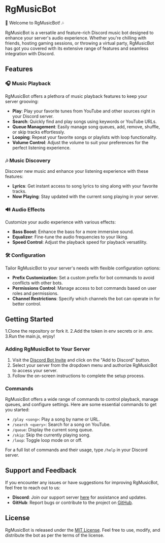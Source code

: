 # RgMusicBot

🎵 Welcome to RgMusicBot! 🎶

RgMusicBot is a versatile and feature-rich Discord music bot designed to enhance your server's audio experience. Whether you're chilling with friends, hosting gaming sessions, or throwing a virtual party, RgMusicBot has got you covered with its extensive range of features and seamless integration with Discord.

## Features

### 🎧 Music Playback

RgMusicBot offers a plethora of music playback features to keep your server grooving:

- **Play**: Play your favorite tunes from YouTube and other sources right in your Discord server.
- **Search**: Quickly find and play songs using keywords or YouTube URLs.
- **Queue Management**: Easily manage song queues, add, remove, shuffle, or skip tracks effortlessly.
- **Looping**: Repeat your favorite songs or playlists with loop functionality.
- **Volume Control**: Adjust the volume to suit your preferences for the perfect listening experience.

### 🎶 Music Discovery

Discover new music and enhance your listening experience with these features:

- **Lyrics**: Get instant access to song lyrics to sing along with your favorite tracks.
- **Now Playing**: Stay updated with the current song playing in your server.
  
### 🔊 Audio Effects

Customize your audio experience with various effects:

- **Bass Boost**: Enhance the bass for a more immersive sound.
- **Equalizer**: Fine-tune the audio frequencies to your liking.
- **Speed Control**: Adjust the playback speed for playback versatility.

### 🛠️ Configuration

Tailor RgMusicBot to your server's needs with flexible configuration options:

- **Prefix Customization**: Set a custom prefix for bot commands to avoid conflicts with other bots.
- **Permissions Control**: Manage access to bot commands based on user roles and permissions.
- **Channel Restrictions**: Specify which channels the bot can operate in for better control.

## Getting Started

1.Clone the repository or fork it.
2.Add the token in env secrets or in .env.
3.Run the main.js, enjoy!

### Adding RgMusicBot to Your Server

1. Visit the [Discord Bot Invite](https://discord.com/oauth2/authorize?client_id=1186330557622276266) and click on the "Add to Discord" button.
2. Select your server from the dropdown menu and authorize RgMusicBot to access your server.
3. Follow the on-screen instructions to complete the setup process.

### Commands

RgMusicBot offers a wide range of commands to control playback, manage queues, and configure settings. Here are some essential commands to get you started:

- `/play <song>`: Play a song by name or URL.
- `/search <query>`: Search for a song on YouTube.
- `/queue`: Display the current song queue.
- `/skip`: Skip the currently playing song.
- `/loop`: Toggle loop mode on or off.

For a full list of commands and their usage, type `/help` in your Discord server.

## Support and Feedback

If you encounter any issues or have suggestions for improving RgMusicBot, feel free to reach out to us:

- **Discord**: Join our support server [here](https://discord.gg/bosskingdom-comeback-1090560322760347649) for assistance and updates.
- **GitHub**: Report bugs or contribute to the project on [GitHub](https://github.com/Rishab-Creator/rgmusicbot).

## License

RgMusicBot is released under the [MIT License](LICENSE). Feel free to use, modify, and distribute the bot as per the terms of the license.
